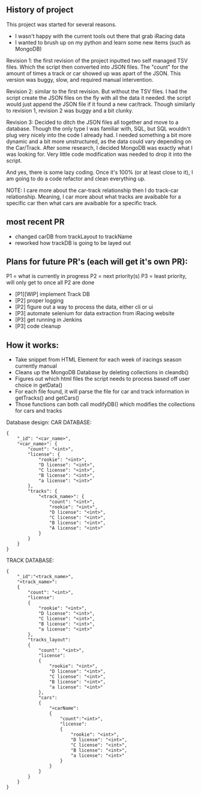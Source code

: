 ## History of project
This project was started for several reasons. 
- I wasn't happy with the current tools out there that grab iRacing data
- I wanted to brush up on my python and learn some new items (such as MongoDB)

Revision 1: the first revision of the project inputted two self managed TSV files. Which the script then converted into JSON files. The "count" for the amount of times a track or car showed up was apart of the JSON. This version was buggy, slow, and required manual intervention.

Revision 2: similar to the first revision. But without the TSV files. I had the script create the JSON files on the fly with all the data it needed. the script would just append the JSON file if it found a new car/track. Though similarly to revision 1, revision 2 was buggy and a bit clunky. 

Revision 3: Decided to ditch the JSON files all together and move to a database. Though the only type I was familiar with, SQL, but SQL wouldn't plug very nicely into the code I already had. I needed something a bit more dynamic and a bit more unstructured, as the data could vary depending on the Car/Track. After some research, I decided MongoDB was exactly what I was looking for. Very little code modification was needed to drop it into the script. 

And yes, there is some lazy coding. Once it's 100% (or at least close to it), I am going to do a code refactor and clean everything up. 

NOTE: I care more about the car-track relationship then I do track-car relationship. Meaning, I car more about what tracks are avaibable for a specific car then what cars are avaibable for a specific track. 

## most recent PR
- changed carDB from trackLayout to trackName
- reworked how trackDB is going to be layed out

## Plans for future PR's (each will get it's own PR):

P1 = what is currently in progress
P2 = next priority(s)
P3 = least priority, will only get to once all P2 are done

- [P1][WIP] implement Track DB
- [P2] proper logging
- [P2] figure out a way to process the data, either cli or ui
- [P3] automate selenium for data extraction from iRacing website
- [P3] get running in Jenkins
- [P3] code cleanup

## How it works:
- Take snippet from HTML Element for each week of iracings season currently manual
- Cleans up the MongoDB Database by deleting collections in cleandb()
- Figures out which html files the script needs to process based off user choice in getData()
- For each file found, it will parse the file for car and track information in getTracks() and getCars()
- Those functions can both call modifyDB() which modifies the collections for cars and tracks

Database design:
CAR DATABASE:
```
{
    "_id": "<car_name>",
    "<car_name>": {
        "count": "<int>",
        "license": {
            "rookie": "<int>",
            "D license": "<int>",
            "C license": "<int>",
            "B license": "<int>",
            "a license": "<int>"
        },
        "tracks": {
            "<track_name>": {
                "count": "<int>",
                "rookie": "<int>",
                "D license": "<int>",
                "C license": "<int>",
                "B license": "<int>",
                "A license": "<int>"
            }
        }
    }
}
```
TRACK DATABASE:
```
{
    "_id":"<track_name>",
    "<track_name>": 
    {
        "count": "<int>",
        "license": 
        {
            "rookie": "<int>",
            "D license": "<int>",
            "C license": "<int>",
            "B license": "<int>",
            "a license": "<int>"
        },
        "tracks_layout": 
        {
            "count": "<int>",
            "license":
            {
                "rookie": "<int>",
                "D license": "<int>",
                "C license": "<int>",
                "B license": "<int>",
                "a license": "<int>"
            },
            "cars":
            {
                "<carName":
                {
                    "count":"<int>",
                    "license":
                    {
                        "rookie": "<int>",
                        "D license": "<int>",
                        "C license": "<int>",
                        "B license": "<int>",
                        "a license": "<int>"
                    }
                }
            }
        }
    }
}
```
